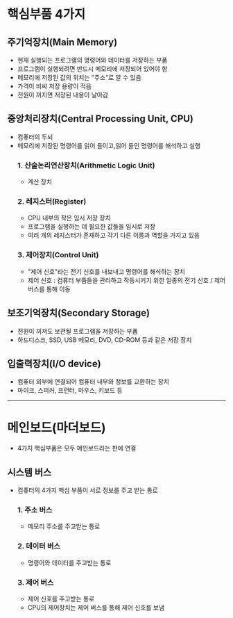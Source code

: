 # 핵심부품 4가지
## 주기억장치(Main Memory)
- 현재 실행되는 프로그램의 명령어와 데이터를 저장하는 부품
- 프로그램이 실행되려면 반드시 메모리에 저장되어 있어야 함
- 메모리에 저장된 값의 위치는 "주소"로 알 수 있음
- 가격이 비싸 저장 용량이 적음
- 전원이 꺼지면 저장된 내용이 날아감

## 중앙처리장치(Central Processing Unit, CPU)
- 컴퓨터의 두뇌
- 메모리에 저장된 명령어를 읽어 들이고,읽어 들인 명령어를 해석하고 실행
    ### 1. 산술논리연산장치(Arithmetic Logic Unit)
    - 계산 장치
    ### 2. 레지스터(Register)
    - CPU 내부의 작은 임시 저장 장치
    - 프로그램을 실행하는 데 필요한 값들을 임시로 저장
    - 여러 개의 레지스터가 존재하고 각기 다른 이름과 역할을 가지고 있음
    ### 3. 제어장치(Control Unit)
    - "제어 신호"라는 전기 신호를 내보내고 명령어를 해석하는 장치
    - 제어 신호 : 컴퓨터 부품들을 관리하고 작동시키기 위한 일종의 전기 신호 / 제어 버스를 통해 이동

## 보조기억장치(Secondary Storage)
- 전원이 꺼져도 보관될 프로그램을 저장하는 부품
- 하드디스크, SSD, USB 메모리, DVD, CD-ROM 등과 같은 저장 장치

## 입출력장치(I/O device)
- 컴퓨터 외부에 연결되어 컴퓨터 내부와 정보를 교환하는 장치
- 마이크, 스피커, 프런터, 마우스, 키보드 등

***

# 메인보드(마더보드)
- 4가지 핵심부품은 모두 메인보드라는 판에 연결
## 시스템 버스
- 컴퓨터의 4가지 핵심 부품이 서로 정보를 주고 받는 통로
    ### 1. 주소 버스
    - 메모리 주소를 주고받는 통로
    ### 2. 데이터 버스
    - 명령어와 데이터를 주고받는 통로
    ### 3. 제어 버스
    - 제어 신호를 주고받는 통로
    - CPU의 제어장치는 제어 버스를 통해 제어 신호를 보냄